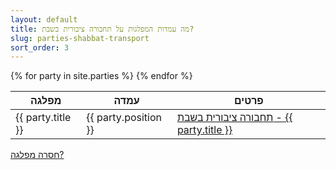 ```yaml
---
layout: default
title: מה עמדות המפלגות על תחבורה ציבורית בשבת?
slug: parties-shabbat-transport
sort_order: 3
---
```


<table>
  <thead>
    <tr>
      <th>מפלגה</th>
      <th>עמדה</th>
      <th>פרטים</th>
    </tr>
	</thead>
  {% for party in site.parties %}
    <tr>
      <td>{{ party.title }}</td>
      <td>{{ party.position }}</td>
      <td>
        <a href="{{ party.url }}">תחבורה ציבורית בשבת&nbsp;- {{ party.title }}</a>
      </td>
    </tr>
  {% endfor %}
</table>
<a href="https://github.com/quo-il/quo-il.github.io/new/master/_people">חסרה מפלגה?</a>
